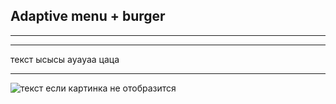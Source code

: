 ## Adaptive menu + burger
---
---
текст
ысысы
ауауаа
цаца
___
![текст если картинка не отобразится](путь)
